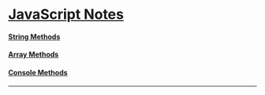 ﻿# [JavaScript Notes](https://github.com/rahuldangeofficial/javascript-notes)
#### [String Methods](https://github.com/rahuldangeofficial/javascript-notes/blob/main/string-methods.md) 
#### [Array Methods](https://github.com/rahuldangeofficial/javascript-notes/blob/main/array-methods.md)
#### [Console Methods](https://github.com/rahuldangeofficial/javascript-notes/blob/main/console-methods.md)
-------


